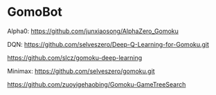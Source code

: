 # GomoBot

Alpha0:
https://github.com/junxiaosong/AlphaZero_Gomoku

DQN:
https://github.com/selveszero/Deep-Q-Learning-for-Gomoku.git

https://github.com/slcz/gomoku-deep-learning

Minimax:
https://github.com/selveszero/gomoku.git

https://github.com/zuoyigehaobing/Gomoku-GameTreeSearch
